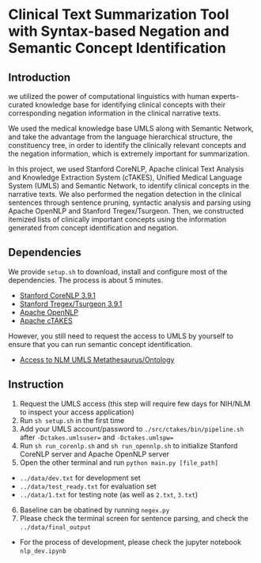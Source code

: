 # Clinical Text Summarization Tool with Syntax-based Negation and Semantic Concept Identification

## Introduction
we utilized the power of computational linguistics with human experts-curated knowledge base for identifying clinical concepts with their corresponding negation information in the clinical narrative texts.

We used the medical knowledge base UMLS along with Semantic Network, and take the advantage from the language hierarchical structure, the constituency tree, in order to identify the clinically relevant concepts and the negation information, which is extremely important for summarization.

In this project, we used Stanford CoreNLP, Apache clinical Text Analysis and Knowledge Extraction System (cTAKES), Unified Medical Language System (UMLS) and Semantic Network, to identify clinical concepts in the narrative texts.
We also performed the negation detection in the clinical sentences through sentence pruning, syntactic analysis and parsing using Apache OpenNLP and Stanford Tregex/Tsurgeon.
Then, we constructed itemized lists of clinically important concepts using the information generated from concept identification and negation.


## Dependencies
We provide `setup.sh` to download, install and configure most of the dependencies. 
The process is about 5 minutes.

- [Stanford CoreNLP 3.9.1](http://nlp.stanford.edu/software/stanford-corenlp-full-2018-02-27.zip)
- [Stanford Tregex/Tsurgeon 3.9.1](https://nlp.stanford.edu/software/stanford-tregex-2018-02-27.zip)
- [Apache OpenNLP](https://www.apache.org/dyn/closer.cgi/opennlp/opennlp-1.8.4/apache-opennlp-1.8.4-bin.tar.gz)
- [Apache cTAKES](http://ctakes.apache.org/)

However, you still need to request the access to UMLS by yourself to ensure that you can run semantic concept identification.

- [Access to NLM UMLS Metathesaurus/Ontology](https://www.nlm.nih.gov/databases/umls.html)


## Instruction
1. Request the UMLS access (this step will require few days for NIH/NLM to inspect your access application)
2. Run `sh setup.sh` in the first time
3. Add your UMLS account/password to `./src/ctakes/bin/pipeline.sh` after `-Dctakes.umlsuser=` and `-Dctakes.umlspw=`
4. Run `sh run_corenlp.sh` and `sh run_opennlp.sh` to initialize Stanford CoreNLP server and Apache OpenNLP server
5. Open the other terminal and run `python main.py [file_path]`

- `../data/dev.txt` for development set
- `../data/test_ready.txt` for evaluation set
- `../data/1.txt` for testing note (as well as `2.txt`, `3.txt`)

6. Baseline can be obatined by running `negex.py`
7. Please check the terminal screen for sentence parsing, and check the `../data/final_output`

- For the process of development, please check the jupyter notebook `nlp_dev.ipynb`